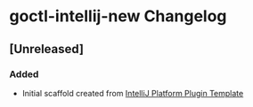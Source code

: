 <!-- Keep a Changelog guide -> https://keepachangelog.com -->

# goctl-intellij-new Changelog

## [Unreleased]
### Added
- Initial scaffold created from [IntelliJ Platform Plugin Template](https://github.com/JetBrains/intellij-platform-plugin-template)
